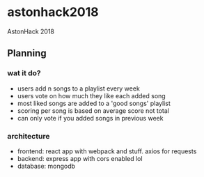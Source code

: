 # astonhack2018
AstonHack 2018

## Planning

### wat it do?

- users add n songs to a playlist every week
- users vote on how much they like each added song
- most liked songs are added to a 'good songs' playlist
- scoring per song is based on average score not total
- can only vote if you added songs in previous week

### architecture

- frontend: react app with webpack and stuff. axios for requests
- backend: express app with cors enabled lol
- database: mongodb
